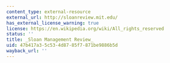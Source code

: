 ```yaml
---
content_type: external-resource
external_url: http://sloanreview.mit.edu/
has_external_license_warning: true
license: https://en.wikipedia.org/wiki/All_rights_reserved
status: ''
title: _Sloan Management Review_
uid: 47b417a3-5c53-4d87-85f7-871be9886b5d
wayback_url: ''
---
```


